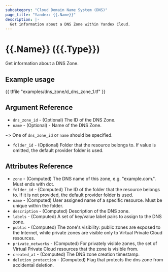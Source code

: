 ```yaml
---
subcategory: "Cloud Domain Name System (DNS)"
page_title: "Yandex: {{.Name}}"
description: |-
  Get information about a DNS Zone within Yandex Cloud.
---
```


# {{.Name}} ({{.Type}})

Get information about a DNS Zone.

## Example usage

{{ tffile "examples/dns_zone/d_dns_zone_1.tf" }}

## Argument Reference

* `dns_zone_id` - (Optional) The ID of the DNS Zone.
* `name` - (Optional) - Name of the DNS Zone.

~> One of `dns_zone_id` or `name` should be specified.

* `folder_id` - (Optional) Folder that the resource belongs to. If value is omitted, the default provider folder is used.

## Attributes Reference

* `zone` - (Computed) The DNS name of this zone, e.g. "example.com.". Must ends with dot.
* `folder_id` - (Computed) The ID of the folder that the resource belongs to. If it is not provided, the default provider folder is used.
* `name` - (Computed) User assigned name of a specific resource. Must be unique within the folder.
* `description` - (Computed) Description of the DNS zone.
* `labels` - (Computed) A set of key/value label pairs to assign to the DNS zone.
* `public` - (Computed) The zone's visibility: public zones are exposed to the Internet, while private zones are visible only to Virtual Private Cloud resources.
* `private_networks` - (Computed) For privately visible zones, the set of Virtual Private Cloud resources that the zone is visible from.
* `created_at` - (Computed) The DNS zone creation timestamp.
* `deletion_protection` - (Computed) Flag that protects the dns zone from accidental deletion.
